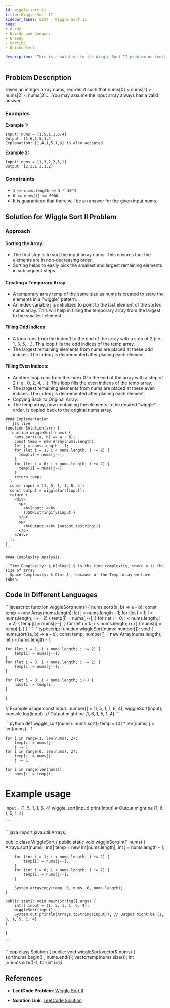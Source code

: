 ```yaml
---
id: wiggle-sort-ii
title: Wiggle Sort II
sidebar_label: 0324 - Wiggle Sort II
tags:
- Array
- Divide and Conquer
- Greedy
- Sorting
- Quickselect

description: "This is a solution to the Wiggle Sort II problem on LeetCode."
---
```


## Problem Description
Given an integer array nums, reorder it such that nums[0] < nums[1] > nums[2] < nums[3]....
You may assume the input array always has a valid answer.

### Examples

**Example 1:**

```
Input: nums = [1,5,1,1,6,4]
Output: [1,6,1,5,1,4]
Explanation: [1,4,1,5,1,6] is also accepted.

```

**Example 2:**
```
Input: nums = [1,3,2,2,3,1]
Output: [2,3,1,3,1,2]
```

### Constraints

- `1 <= nums.length <= 5 * 10^4`
- `0 <= nums[i] <= 5000`
- It is guaranteed that there will be an answer for the given input nums.

## Solution for Wiggle Sort II Problem
### Approach 
#### Sorting the Array:
- The first step is to sort the input array nums. This ensures that the elements are in non-decreasing order.
- Sorting helps to easily pick the smallest and largest remaining elements in subsequent steps.
#### Creating a Temporary Array:
- A temporary array temp of the same size as nums is created to store the elements in a "wiggle" pattern.
- An index variable j is initialized to point to the last element of the sorted nums array. This will help in filling the temporary array from the largest to the smallest element.
#### Filling Odd Indices:
- A loop runs from the index 1 to the end of the array with a step of 2 (i.e., 1, 3, 5, ...). This loop fills the odd indices of the temp array.
- The largest remaining elements from nums are placed at these odd indices. The index j is decremented after placing each element.
#### Filling Even Indices:
- Another loop runs from the index 0 to the end of the array with a step of 2 (i.e., 0, 2, 4, ...). This loop fills the even indices of the temp array.
- The largest remaining elements from nums are placed at these even indices. The index j is decremented after placing each element.
- Copying Back to Original Array:
- The temp array, now containing the elements in the desired "wiggle" order, is copied back to the original nums array.


<Tabs>
  <TabItem value="Solution" label="Solution">

    #### Implementation
    ```jsx live
    function Solution(arr) {
      function wiggleSort(nums) {
        nums.sort((a, b) => a - b);
        const temp = new Array(nums.length);
        let j = nums.length - 1;
        for (let i = 1; i < nums.length; i += 2) {
          temp[i] = nums[j--];
        }
        for (let i = 0; i < nums.length; i += 2) {
          temp[i] = nums[j--];
        }
        return temp;
      }
      const input = [1, 5, 1, 1, 6, 4];
      const output = wiggleSort(input);
      return (
        <div>
          <p>
            <b>Input: </b>
            {JSON.stringify(input)}
          </p>
          <p>
            <b>Output:</b> {output.toString()}
          </p>
        </div>
      );
    }
    ```

    #### Complexity Analysis

    - Time Complexity: $ O(nlogn) $ is the time complexity, where n is the size of array
    - Space Complexity: $ O(n) $ , because of the Temp array we have taken.

   ## Code in Different Languages
   <Tabs>
  <TabItem value="JavaScript" label="JavaScript">
  <SolutionAuthor name="@hiteshgahanolia"/>
   ```javascript
    function wiggleSort(nums) {
        nums.sort((a, b) => a - b);
        const temp = new Array(nums.length);
        let j = nums.length - 1;
        for (let i = 1; i < nums.length; i += 2) {
            temp[i] = nums[j--];
        }
        for (let i = 0; i < nums.length; i += 2) {
            temp[i] = nums[j--];
        }
        for (let i = 0; i < nums.length; i++) {
            nums[i] = temp[i];
        }
    }
    ```

  </TabItem>
  <TabItem value="TypeScript" label="TypeScript">
  <SolutionAuthor name="@hiteshgahanolia"/> 
   ```typescript
   function wiggleSort(nums: number[]): void {
    nums.sort((a, b) => a - b);
    const temp: number[] = new Array(nums.length);
    let j = nums.length - 1;
    
    for (let i = 1; i < nums.length; i += 2) {
        temp[i] = nums[j--];
    }
    for (let i = 0; i < nums.length; i += 2) {
        temp[i] = nums[j--];
    }
    
    for (let i = 0; i < nums.length; i++) {
        nums[i] = temp[i];
    }
}

// Example usage
  const input: number[] = [1, 5, 1, 1, 6, 4];
  wiggleSort(input);
  console.log(input); // Output might be [1, 6, 1, 5, 1, 4]
    ```

  </TabItem>
  <TabItem value="Python" label="Python">
  <SolutionAuthor name="@hiteshgahanolia"/>
   ```python
   def wiggle_sort(nums):
    nums.sort()
    temp = [0] * len(nums)
    j = len(nums) - 1
    
    for i in range(1, len(nums), 2):
        temp[i] = nums[j]
        j -= 1
    for i in range(0, len(nums), 2):
        temp[i] = nums[j]
        j -= 1
    
    for i in range(len(nums)):
        nums[i] = temp[i]

# Example usage
input = [1, 5, 1, 1, 6, 4]
wiggle_sort(input)
print(input) # Output might be [1, 6, 1, 5, 1, 4]

    ```

  </TabItem>
  <TabItem value="Java" label="Java">
  <SolutionAuthor name="@hiteshgahanolia"/>
   ```java
   import java.util.Arrays;

public class WiggleSort {
    public static void wiggleSort(int[] nums) {
        Arrays.sort(nums);
        int[] temp = new int[nums.length];
        int j = nums.length - 1;
        
        for (int i = 1; i < nums.length; i += 2) {
            temp[i] = nums[j--];
        }
        for (int i = 0; i < nums.length; i += 2) {
            temp[i] = nums[j--];
        }
        
        System.arraycopy(temp, 0, nums, 0, nums.length);
    }

    public static void main(String[] args) {
        int[] input = {1, 5, 1, 1, 6, 4};
        wiggleSort(input);
        System.out.println(Arrays.toString(input)); // Output might be [1, 6, 1, 5, 1, 4]
    }
}

    ```

  </TabItem>
  <TabItem value="C++" label="C++">
  <SolutionAuthor name="@hiteshgahanolia"/>
   ```cpp
   class Solution {
public:
    void wiggleSort(vector<int>& nums) {
        sort(nums.begin() , nums.end());
        vector<int>temp(nums.size());
        int j=nums.size()-1;
        for(int i=1;i<nums.size();i+=2)
        {
            temp[i]=nums[j--];
        }
        for(int i=0;i<nums.size();i+=2)
        {
            temp[i]=nums[j--];
        }
        nums=temp;
    }
};
    ```
</TabItem>
</Tabs>

  </TabItem>
</Tabs>

## References

- **LeetCode Problem**: [Wiggle Sort II](https://leetcode.com/problems/wiggle-sort-ii/description/)

- **Solution Link**: [LeetCode Solution](https://leetcode.com/problems/wiggle-sort-ii/solution)

